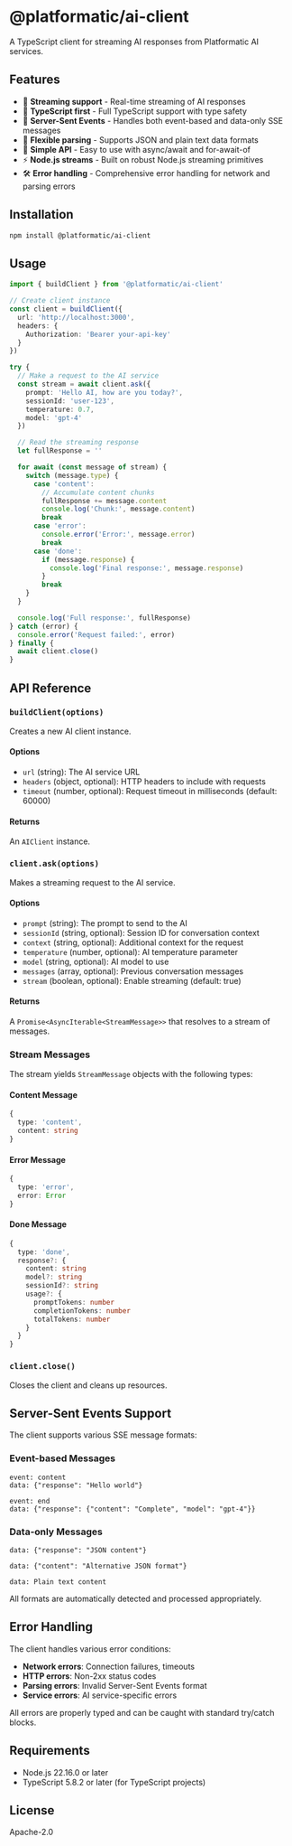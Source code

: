 # @platformatic/ai-client

A TypeScript client for streaming AI responses from Platformatic AI services.

## Features

- 🚀 **Streaming support** - Real-time streaming of AI responses
- 🔧 **TypeScript first** - Full TypeScript support with type safety
- 📡 **Server-Sent Events** - Handles both event-based and data-only SSE messages
- 📄 **Flexible parsing** - Supports JSON and plain text data formats
- 🎯 **Simple API** - Easy to use with async/await and for-await-of
- ⚡ **Node.js streams** - Built on robust Node.js streaming primitives
- 🛠️ **Error handling** - Comprehensive error handling for network and parsing errors

## Installation

```bash
npm install @platformatic/ai-client
```

## Usage

```typescript
import { buildClient } from '@platformatic/ai-client'

// Create client instance
const client = buildClient({
  url: 'http://localhost:3000',
  headers: {
    Authorization: 'Bearer your-api-key'
  }
})

try {
  // Make a request to the AI service
  const stream = await client.ask({
    prompt: 'Hello AI, how are you today?',
    sessionId: 'user-123',
    temperature: 0.7,
    model: 'gpt-4'
  })

  // Read the streaming response
  let fullResponse = ''

  for await (const message of stream) {
    switch (message.type) {
      case 'content':
        // Accumulate content chunks
        fullResponse += message.content
        console.log('Chunk:', message.content)
        break
      case 'error':
        console.error('Error:', message.error)
        break
      case 'done':
        if (message.response) {
          console.log('Final response:', message.response)
        }
        break
    }
  }

  console.log('Full response:', fullResponse)
} catch (error) {
  console.error('Request failed:', error)
} finally {
  await client.close()
}
```

## API Reference

### `buildClient(options)`

Creates a new AI client instance.

#### Options

- `url` (string): The AI service URL
- `headers` (object, optional): HTTP headers to include with requests
- `timeout` (number, optional): Request timeout in milliseconds (default: 60000)

#### Returns

An `AIClient` instance.

### `client.ask(options)`

Makes a streaming request to the AI service.

#### Options

- `prompt` (string): The prompt to send to the AI
- `sessionId` (string, optional): Session ID for conversation context
- `context` (string, optional): Additional context for the request
- `temperature` (number, optional): AI temperature parameter
- `model` (string, optional): AI model to use
- `messages` (array, optional): Previous conversation messages
- `stream` (boolean, optional): Enable streaming (default: true)

#### Returns

A `Promise<AsyncIterable<StreamMessage>>` that resolves to a stream of messages.

### Stream Messages

The stream yields `StreamMessage` objects with the following types:

#### Content Message
```typescript
{
  type: 'content',
  content: string
}
```

#### Error Message
```typescript
{
  type: 'error',
  error: Error
}
```

#### Done Message
```typescript
{
  type: 'done',
  response?: {
    content: string
    model?: string
    sessionId?: string
    usage?: {
      promptTokens: number
      completionTokens: number
      totalTokens: number
    }
  }
}
```

### `client.close()`

Closes the client and cleans up resources.

## Server-Sent Events Support

The client supports various SSE message formats:

### Event-based Messages
```
event: content
data: {"response": "Hello world"}

event: end
data: {"response": {"content": "Complete", "model": "gpt-4"}}
```

### Data-only Messages
```
data: {"response": "JSON content"}

data: {"content": "Alternative JSON format"}

data: Plain text content
```

All formats are automatically detected and processed appropriately.

## Error Handling

The client handles various error conditions:

- **Network errors**: Connection failures, timeouts
- **HTTP errors**: Non-2xx status codes
- **Parsing errors**: Invalid Server-Sent Events format
- **Service errors**: AI service-specific errors

All errors are properly typed and can be caught with standard try/catch blocks.

## Requirements

- Node.js 22.16.0 or later
- TypeScript 5.8.2 or later (for TypeScript projects)

## License

Apache-2.0